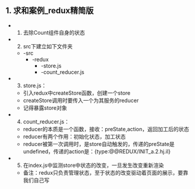 ## 1. 求和案例_redux精简版
* 1. 去除Count组件自身的状态
* 2. src下建立如下文件夹
    * -src
        * -redux
            * -store.js
            * -count_reducer.js
* 3. store.js：
    * 引入redux中createStore函数，创建一个store
    * createStore调用时要传入一个为其服务的reducer
    * 记得暴露store对象
* 4. count_reducer.js：
    * reducer的本质是一个函数，接收：preState,action，返回加工后的状态
    * reducer有两个作用：初始化状态，加工状态
    * reducer被第一次调用时，是store自动触发的，传递的preState是undefined，传递的action是：{type:@@REDUX/INIT_a.2.hj.il}
* 5. 在index.js中监测store中状态的改变，一旦发生改变重新渲染<App/>
    * 备注：redux只负责管理状态，至于状态的改变驱动着页面的展示，要靠我们自己写